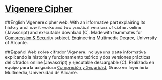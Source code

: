 # [Vigenere Cipher](http://vigenere-cipher.herokuapp.com/)
##English 
Vigenere cipher web. With an informative part explaining its history and how it works and two practical versions of cipher: online (Javascript) and executable download (C). Made with teammates for [Compression & Security](http://cv1.cpd.ua.es/ConsPlanesEstudio/cvFichaAsiEEES.asp?wlengua=E&wcodasi=21024&scaca=2015-16) subject, Engineering Multimedia Degree, University of Alicante.  

##Español 
Web sobre cifrador Vigenere. Incluye una parte informativa explicando la historia y funcionamiento teórico y dos versiones prácticas del cifrador: online (Javascript) y ejecutable descargable (C). Realizada en equipo para la asignatura [Compresión y Seguridad](http://cv1.cpd.ua.es/ConsPlanesEstudio/cvFichaAsiEEES.asp?wCodEst=C205&wcodasi=21024&wLengua=C&scaca=2015-16), Grado en Ingeniería Multimedia, Universidad de Alicante.
